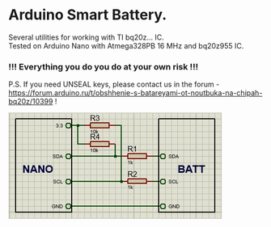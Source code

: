 # Arduino Smart Battery.  
Several utilities for working with TI bq20z... IC.  
Tested on Arduino Nano with Atmega328PB 16 MHz and bq20z955 IC.  
### !!! Everything you do you do at your own risk !!!  
P.S. If you need UNSEAL keys, please contact us in the forum -
https://forum.arduino.ru/t/obshhenie-s-batareyami-ot-noutbuka-na-chipah-bq20z/10399 !

![](https://raw.githubusercontent.com/dsa-a/Arduino-Smart-Battery/main/smbus.jpg)
